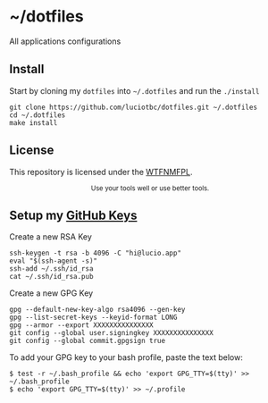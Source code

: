 # ~/dotfiles

All applications configurations

## Install

Start by cloning my `dotfiles` into `~/.dotfiles` and run the `./install`


```shell
git clone https://github.com/luciotbc/dotfiles.git ~/.dotfiles
cd ~/.dotfiles
make install
```

## License

This repository is licensed under the [WTFNMFPL](LICENSE.txt).

<div align="center">
  <sub>Use your tools well or use better tools.</sub>
</div>


## Setup my [GitHub Keys](https://github.com/settings/keys)
Create a new RSA Key 
```shell
ssh-keygen -t rsa -b 4096 -C "hi@lucio.app"
eval "$(ssh-agent -s)"
ssh-add ~/.ssh/id_rsa
cat ~/.ssh/id_rsa.pub
```

Create a new GPG Key
```shell
gpg --default-new-key-algo rsa4096 --gen-key
gpg --list-secret-keys --keyid-format LONG
gpg --armor --export XXXXXXXXXXXXXXX
git config --global user.signingkey XXXXXXXXXXXXXXX
git config --global commit.gpgsign true
```
To add your GPG key to your bash profile, paste the text below:
```shell
$ test -r ~/.bash_profile && echo 'export GPG_TTY=$(tty)' >> ~/.bash_profile
$ echo 'export GPG_TTY=$(tty)' >> ~/.profile
```

